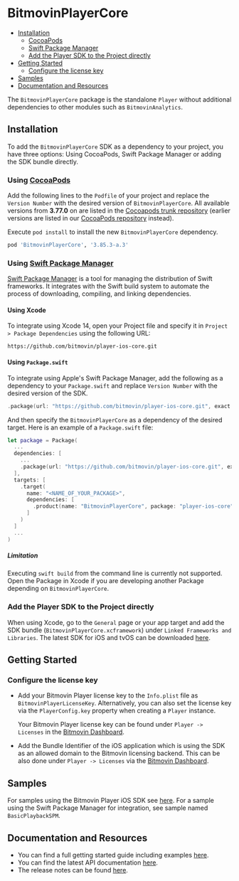 # BitmovinPlayerCore

- [Installation](#installation)
    - [CocoaPods](#using-cocoapods)
    - [Swift Package Manager](#using-swift-package-manager)
    - [Add the Player SDK to the Project directly](#add-the-player-sdk-to-the-project-directly)
- [Getting Started](#getting-started)
    - [Configure the license key](#configure-the-license-key)
- [Samples](#samples)
- [Documentation and Resources](#documentation-and-resources)

The `BitmovinPlayerCore` package is the standalone `Player` without additional dependencies to other modules such as `BitmovinAnalytics`.

## Installation
To add the `BitmovinPlayerCore` SDK as a dependency to your project, you have three options: Using CocoaPods, Swift Package Manager or adding the SDK bundle directly.

### Using [CocoaPods](https://cocoapods.org/)
Add the following lines to the `Podfile` of your project and replace the `Version Number` with the desired version of `BitmovinPlayerCore`. All available versions from **3.77.0** on are listed in the [Cocoapods trunk repository](https://github.com/CocoaPods/Specs/tree/master/Specs/e/b/b/BitmovinPlayerCore) (earlier versions are listed in our [CocoaPods repository](https://github.com/bitmovin/cocoapod-specs/tree/master/Specs/BitmovinPlayerCore) instead).

Execute `pod install` to install the new `BitmovinPlayerCore` dependency.

```ruby
pod 'BitmovinPlayerCore', '3.85.3-a.3'
```

### Using [Swift Package Manager](https://swift.org/package-manager/)
[Swift Package Manager](https://swift.org/package-manager/) is a tool for managing the distribution of Swift frameworks. It integrates with the Swift build system to automate the process of downloading, compiling, and linking dependencies.

#### Using Xcode
To integrate using Xcode 14, open your Project file and specify it in `Project > Package Dependencies` using the following URL:

```
https://github.com/bitmovin/player-ios-core.git
```

#### Using `Package.swift`
To integrate using Apple's Swift Package Manager, add the following as a dependency to your `Package.swift` and replace `Version Number` with the desired version of the SDK.

```swift
.package(url: "https://github.com/bitmovin/player-ios-core.git", exact: "Version Number")
```

And then specify the `BitmovinPlayerCore` as a dependency of the desired target. Here is an example of a `Package.swift` file:

```swift
let package = Package(
  ...
  dependencies: [
    ...
    .package(url: "https://github.com/bitmovin/player-ios-core.git", exact: "Version Number")
  ],
  targets: [
    .target(
      name: "<NAME_OF_YOUR_PACKAGE>", 
      dependencies: [
        .product(name: "BitmovinPlayerCore", package: "player-ios-core")
      ]
    )
  ]
  ...
)
```

##### Limitation
Executing `swift build` from the command line is currently not supported. Open the Package in Xcode if you are developing another Package depending on `BitmovinPlayerCore`.

### Add the Player SDK to the Project directly
When using Xcode, go to the `General` page or your app target and add the SDK bundle (`BitmovinPlayerCore.xcframework`) under `Linked Frameworks and Libraries`. The latest SDK for iOS and tvOS can be downloaded [here](https://cdn.bitmovin.com/player/ios_tvos/3.85.3-a.3/BitmovinPlayerCore.zip).

## Getting Started
### Configure the license key

- Add your Bitmovin Player license key to the `Info.plist` file as `BitmovinPlayerLicenseKey`. Alternatively, you can also set the license key via the `PlayerConfig.key` property when creating a `Player` instance.

    Your Bitmovin Player license key can be found under `Player -> Licenses` in the [Bitmovin Dashboard](https://dashboard.bitmovin.com).

- Add the Bundle Identifier of the iOS application which is using the SDK as an allowed domain to the Bitmovin licensing backend. This can be also done under `Player -> Licenses` via the [Bitmovin Dashboard](https://dashboard.bitmovin.com).

## Samples

For samples using the Bitmovin Player iOS SDK see [here](https://github.com/bitmovin/bitmovin-player-ios-samples).
For a sample using the Swift Package Manager for integration, see sample named `BasicPlaybackSPM`.


## Documentation and Resources
-   You can find a full getting started guide including examples [here](https://bitmovin.com/docs/player/getting-started/ios).
-   You can find the latest API documentation [here](https://bitmovin.com/docs/player/api-reference/ios/ios-sdk-api-reference-v3#/player/ios/3/docs/index.html).
-   The release notes can be found [here](https://bitmovin.com/docs/player/releases/ios).
